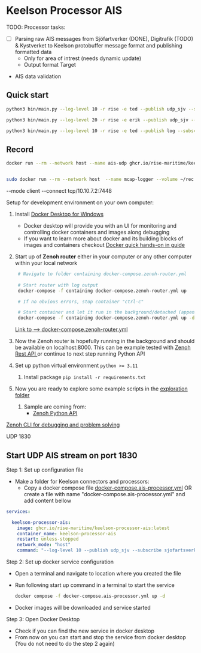 # Keelson Processor AIS

TODO: Processor tasks:

- [ ] Parsing raw AIS messages from Sjöfartverker (DONE), Digitrafik (TODO) & Kystverket to Keelson protobuffer message format and publishing formatted data
   - Only for area of intrest (needs dynamic update) 
   - Output format Target 
- AIS data validation 






## Quick start

```bash
python3 bin/main.py --log-level 10 -r rise -e ted --publish udp_sjv --subscribe sjofartsverket 

python3 bin/main.py --log-level 20 -r rise -e erik --publish udp_sjv --subscribe sjofartsverket 

python3 bin/main.py --log-level 10 -r rise -e ted --publish log --subscribe digitraffic 
```


## Record 

```bash
docker run --rm --network host --name ais-udp ghcr.io/rise-maritime/keelson-processor-ais:0.0.3 "keelson-processor-ais -r rise -e erik --publish udp_sjv --subscribe sjofartsverket"


sudo docker run --rm --network host  --name mcap-logger --volume ~/rec:/rec ghcr.io/rise-maritime/keelson:0.3.7-pre.51 "keelson_processor_ais --output_path rec -k rise/v0/ted/**"

```

 --mode client --connect tcp/10.10.7.2:7448


Setup for development environment on your own computer: 

1) Install [Docker Desktop for Windows](https://docs.docker.com/desktop/install/windows-install/)
   - Docker desktop will provide you with an UI for monitoring and controlling docker containers and images along debugging 
   - If you want to learn more about docker and its building blocks of images and containers checkout [Docker quick hands-on in guide](https://docs.docker.com/guides/get-started/)
2) Start up of **Zenoh router** either in your computer or any other computer within your local network 

   ```bash
    # Navigate to folder containing docker-compose.zenoh-router.yml
  
    # Start router with log output 
    docker-compose -f containing docker-compose.zenoh-router.yml up 

    # If no obvious errors, stop container "ctrl-c"

    # Start container and let it run in the background/detached (append -d) 
    docker-compose -f containing docker-compose.zenoh-router.yml up -d
   ```

    [Link to --> docker-compose.zenoh-router.yml](docker-compose.zenoh-router.yml)

1) Now the Zenoh router is hopefully running in the background and should be available on localhost:8000. This can be example tested with [Zenoh Rest API ](https://zenoh.io/docs/apis/rest/) or continue to next step running Python API
2) Set up python virtual environment  `python >= 3.11`
   1) Install package `pip install -r requirements.txt`
3)  Now you are ready to explore some example scripts in the [exploration folder](./exploration/) 
    1)  Sample are coming from:
         -   [Zenoh Python API ](https://zenoh-python.readthedocs.io/en/0.10.1-rc/#quick-start-examples)


[Zenoh CLI for debugging and problem solving](https://github.com/RISE-Maritime/zenoh-cli)




UDP 1830 



## Start UDP AIS stream on port 1830

Step 1: Set up configuration file

- Make a folder for Keelson connectors and processors:
  - Copy a docker compose file [docker-compose.ais-processor.yml](./docker-compose.ais-processor.yml) OR create a file with name "docker-compose.ais-processor.yml" and add content bellow 

```yml
services:

  keelson-processor-ais:
    image: ghcr.io/rise-maritime/keelson-processor-ais:latest
    container_name: keelson-processor-ais
    restart: unless-stopped
    network_mode: "host"
    command: "--log-level 10 --publish udp_sjv --subscribe sjofartsverket"
```

Step 2: Set up docker service configuration

- Open a terminal and navigate to location where you created the file
- Run following start up command in a terminal to start the service
  
  ```bash
  docker compose -f docker-compose.ais-processor.yml up -d
  ```

- Docker images will be downloaded and service started 

Step 3: Open Docker Desktop

- Check if you can find the new service in docker desktop
- From now on you can start and stop the service from docker desktop (You do not need to do the step 2 again)  
